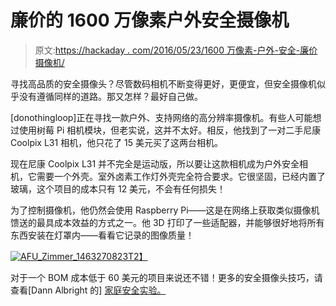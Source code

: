 # 廉价的 1600 万像素户外安全摄像机

> 原文:[https://hackaday . com/2016/05/23/1600 万像素-户外-安全-廉价摄像机/](https://hackaday.com/2016/05/23/16-megapixel-outdoor-security-camera-on-the-cheap/)

寻找高品质的安全摄像头？尽管数码相机不断变得更好，更便宜，但安全摄像机似乎没有遵循同样的道路。那又怎样？最好自己做。

[donothingloop]正在寻找一款户外、支持网络的高分辨率摄像机。有些人可能想过使用树莓 Pi 相机模块，但老实说，这并不太好。相反，他找到了一对二手尼康 Coolpix L31 相机，他只花了 15 美元买了这两台相机。

现在尼康 Coolpix L31 并不完全是运动版，所以要让这款相机成为户外安全相机，它需要一个外壳。室外卤素工作灯外壳完全符合要求。它很坚固，已经内置了玻璃，这个项目的成本只有 12 美元，不会有任何损失！

为了控制摄像机，他仍然会使用 Raspberry Pi——这是在网络上获取类似摄像机馈送的最具成本效益的方式之一。他 3D 打印了一些适配器，并能够很好地将所有东西安装在灯罩内——看看它记录的图像质量！

[![AFU_Zimmer_1463270823](../Images/af3f0c5a1ffb71d668c7e06e78c3f39e.png)T2】](https://hackaday.com/wp-content/uploads/2016/05/afu_zimmer_1463270823.jpg)

对于一个 BOM 成本低于 60 美元的项目来说还不错！更多的安全摄像头技巧，请查看[Dann Albright 的] [家庭安全实验。](http://hackaday.com/2016/04/24/small-experiments-in-diy-home-security/)